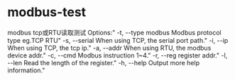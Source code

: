 # modbus-test
modbus tcp或RTU读取测试
  Options:" 
	 -t, --type modbus          Modbus protocol type eg.TCP RTU" 
	 -s, --serial               When using TCP, the serial port path." 
	 -i, --ip                   When using TCP, the tcp ip." 
	 -a, --addr                 When using RTU, the modbus device addr." 
   -c, --cmd                  Modbus instruction 1~4." 
	 -r, --reg                  register addr." 
	 -l, --len                  Read the length of the register." 
   -h, --help                 Output more help information."
